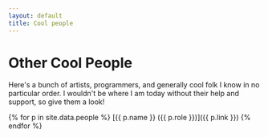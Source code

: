 ```yaml
---
layout: default
title: Cool people
---
```

# Other Cool People
Here's a bunch of artists, programmers, and generally cool folk I know in no particular order. I wouldn't be where I am today without their help and support, so give them a look!

{% for p in site.data.people %}
[{{ p.name }} ({{ p.role }})]({{ p.link }})
{% endfor %}
